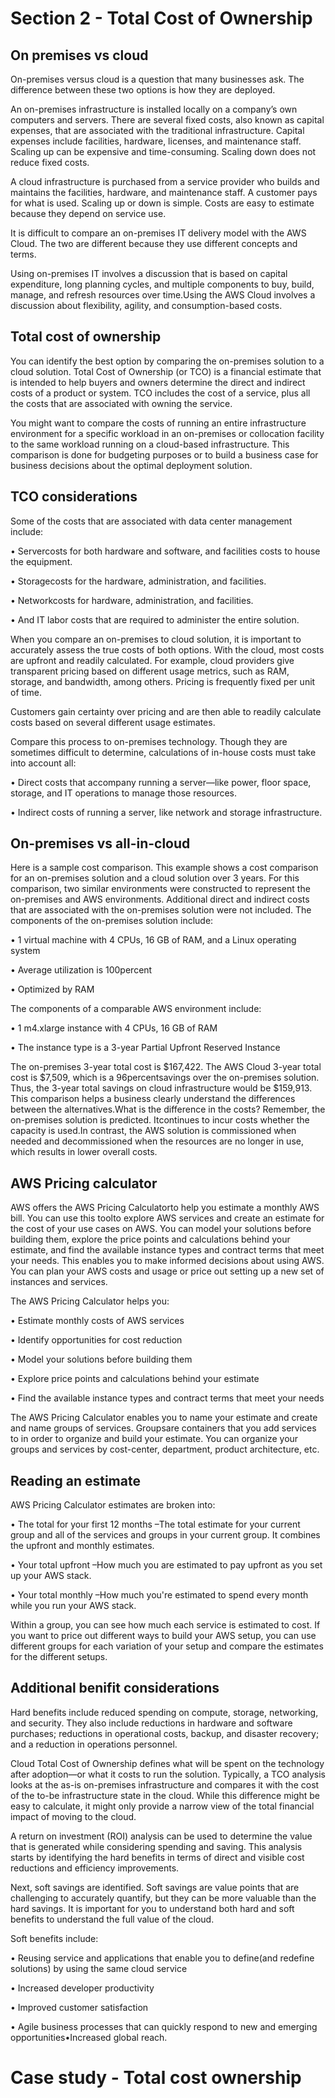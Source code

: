 # Section 2 - Total Cost of Ownership

## On premises vs cloud

On-premises versus cloud is a question that many businesses ask. The difference between these two options is how they are deployed. 

An on-premises infrastructure is installed locally on a company’s own computers and servers. There are several fixed costs, also known as capital expenses, that are associated with the traditional infrastructure. Capital expenses include facilities, hardware, licenses, and maintenance staff. Scaling up can be expensive and time-consuming. Scaling down does not reduce fixed costs.

A cloud infrastructure is purchased from a service provider who builds and maintains the facilities, hardware, and maintenance staff. A customer pays for what is used. Scaling up or down is simple. Costs are easy to estimate because they depend on service use.

It is difficult to compare an on-premises IT delivery model with the AWS Cloud. The two are different because they use different concepts and terms. 

Using on-premises IT involves a discussion that is based on capital expenditure, long planning cycles, and multiple components to buy, build, manage, and refresh resources over time.Using the AWS Cloud involves a discussion about flexibility, agility, and consumption-based costs.

## Total cost of ownership

You can identify the best option by comparing the on-premises solution to a cloud solution. Total Cost of Ownership (or TCO) is a financial estimate that is intended to help buyers and owners determine the direct and indirect costs of a product or system. TCO includes the cost of a service, plus all the costs that are associated with owning the service. 

You might want to compare the costs of running an entire infrastructure environment for a specific workload in an on-premises or collocation facility to the same workload running on a cloud-based infrastructure. This comparison is done for budgeting purposes or to build a business case for business decisions about the optimal deployment solution.

## TCO considerations

Some of the costs that are associated with data center management include: 

• Servercosts for both hardware and software, and facilities costs to house the equipment. 

• Storagecosts for the hardware, administration, and facilities. 

• Networkcosts for hardware, administration, and facilities. 

• And IT labor costs that are required to administer the entire solution. 

When you compare an on-premises to cloud solution, it is important to accurately assess the true costs of both options. With the cloud, most costs are upfront and readily calculated. For example, cloud providers give transparent pricing based on different usage metrics, such as RAM, storage, and bandwidth, among others. Pricing is frequently fixed per unit of time. 

Customers gain certainty over pricing and are then able to readily calculate costs based on several different usage estimates.

Compare this process to on-premises technology. Though they are sometimes difficult to determine, calculations of in-house costs must take into account all:

• Direct costs that accompany running a server—like power, floor space, storage, and IT operations to manage those resources.

• Indirect costs of running a server, like network and storage infrastructure.

## On-premises vs all-in-cloud

Here is a sample cost comparison. This example shows a cost comparison for an on-premises solution and a cloud solution over 3 years. For this comparison, two similar environments were constructed to represent the on-premises and AWS environments. Additional direct and indirect costs that are associated with the on-premises solution were not included. The components of the on-premises solution include:

• 1 virtual machine with 4 CPUs, 16 GB of RAM, and a Linux operating system

• Average utilization is 100percent

• Optimized by RAM

The components of a comparable AWS environment include:

• 1 m4.xlarge instance with 4 CPUs, 16 GB of RAM

• The instance type is a 3-year Partial Upfront Reserved Instance

The on-premises 3-year total cost is $167,422. The AWS Cloud 3-year total cost is $7,509, which is a 96percentsavings over the on-premises solution. Thus, the 3-year total savings on cloud infrastructure would be $159,913. This comparison helps a business clearly understand the differences between the alternatives.What is the difference in the costs? Remember, the on-premises solution is predicted. Itcontinues to incur costs whether the capacity is used.In contrast, the AWS solution is commissioned when needed and decommissioned when the resources are no longer in use, which results in lower overall costs.

## AWS Pricing calculator

AWS offers the AWS Pricing Calculatorto help you estimate a monthly AWS bill. You can use this toolto explore AWS services and create an estimate for the cost of your use cases on AWS. You can model your solutions before building them, explore the price points and calculations behind your estimate, and find the available instance types and contract terms that meet your needs. This enables you to make informed decisions about using AWS. You can plan your AWS costs and usage or price out setting up a new set of instances and services. 

The AWS Pricing Calculator helps you:

• Estimate monthly costs of AWS services

• Identify opportunities for cost reduction

• Model your solutions before building them

• Explore price points and calculations behind your estimate

• Find the available instance types and contract terms that meet your needs

The AWS Pricing Calculator enables you to name your estimate and create and name groups of services. Groupsare containers that you add services to in order to organize and build your estimate. You can organize your groups and services by cost-center, department, product architecture, etc.

## Reading an estimate

AWS Pricing Calculator estimates are broken into:

• The total for your first 12 months –The total estimate for your current group and all of the services and groups in your current group. It combines the upfront and monthly estimates. 

• Your total upfront –How much you are estimated to pay upfront as you set up your AWS stack.

• Your total monthly –How much you're estimated to spend every month while you run your AWS stack.

Within a group, you can see how much each service is estimated to cost. If you want to price out different ways to build your AWS setup, you can use different groups for each variation of your setup and compare the estimates for the different setups.

## Additional benifit considerations

Hard benefits include reduced spending on compute, storage, networking, and security. They also include reductions in hardware and software purchases; reductions in operational costs, backup, and disaster recovery; and a reduction in operations personnel. 

Cloud Total Cost of Ownership defines what will be spent on the technology after adoption—or what it costs to run the solution. Typically, a TCO analysis looks at the as-is on-premises infrastructure and compares it with the cost of the to-be infrastructure state in the cloud. While this difference might be easy to calculate, it might only provide a narrow view of the total financial impact of moving to the cloud.

A return on investment (ROI) analysis can be used to determine the value that is generated while considering spending and saving. This analysis starts by identifying the hard benefits in terms of direct and visible cost reductions and efficiency improvements.

Next, soft savings are identified. Soft savings are value points that are challenging to accurately quantify, but they can be more valuable than the hard savings. It is important for you to understand both hard and soft benefits to understand the full value of the cloud. 

Soft benefits include:

• Reusing service and applications that enable you to define(and redefine solutions) by using the same cloud service

• Increased developer productivity

• Improved customer satisfaction 

• Agile business processes that can quickly respond to new and emerging opportunities•Increased global reach.


# Case study - Total cost ownership

